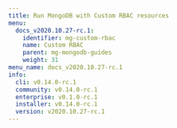 ```yaml
---
title: Run MongoDB with Custom RBAC resources
menu:
  docs_v2020.10.27-rc.1:
    identifier: mg-custom-rbac
    name: Custom RBAC
    parent: mg-mongodb-guides
    weight: 31
menu_name: docs_v2020.10.27-rc.1
info:
  cli: v0.14.0-rc.1
  community: v0.14.0-rc.1
  enterprise: v0.1.0-rc.1
  installer: v0.14.0-rc.1
  version: v2020.10.27-rc.1
---
```


